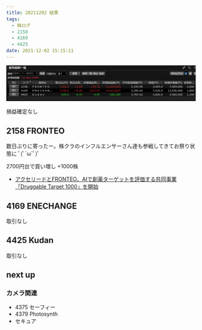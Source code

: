 ```yaml
---
title: 20211202 結果
tags:
  - 株ログ
  - 2158
  - 4169
  - 4425
date: 2021-12-02 15:15:11
---
```


![i](/kab/img/20211202000.png)

損益確定なし

## 2158 FRONTEO

数日ぶりに寄ったー。株クラのインフルエンサーさん達も参戦してきてお祭り状態に ﾟ(ﾟ´ω`ﾟ)ﾟ

2700円台で買い増し +1000株

- [	アクセリードとFRONTEO、AIで創薬ターゲットを評価する共同事業「Druggable Target 1000」を開始](https://pdf.kabutan.jp/tdnet/data/20211202/140120211202445792.pdf)

## 4169 ENECHANGE

取引なし

## 4425 Kudan

取引なし

## next up

### カメラ関連

- 4375 セーフィー
- 4379 Photosynth
- セキュア

